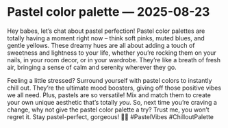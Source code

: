 # Pastel color palette — 2025-08-23

Hey babes, let’s chat about pastel perfection! Pastel color palettes are totally having a moment right now – think soft pinks, muted blues, and gentle yellows. These dreamy hues are all about adding a touch of sweetness and lightness to your life, whether you’re rocking them on your nails, in your room decor, or in your wardrobe. They’re like a breath of fresh air, bringing a sense of calm and serenity wherever they go.

Feeling a little stressed? Surround yourself with pastel colors to instantly chill out. They’re the ultimate mood boosters, giving off those positive vibes we all need. Plus, pastels are so versatile! Mix and match them to create your own unique aesthetic that’s totally *you*. So, next time you’re craving a change, why not give the pastel color palette a try? Trust me, you won’t regret it. Stay pastel-perfect, gorgeous! 💖🌸 #PastelVibes #ChilloutPalette